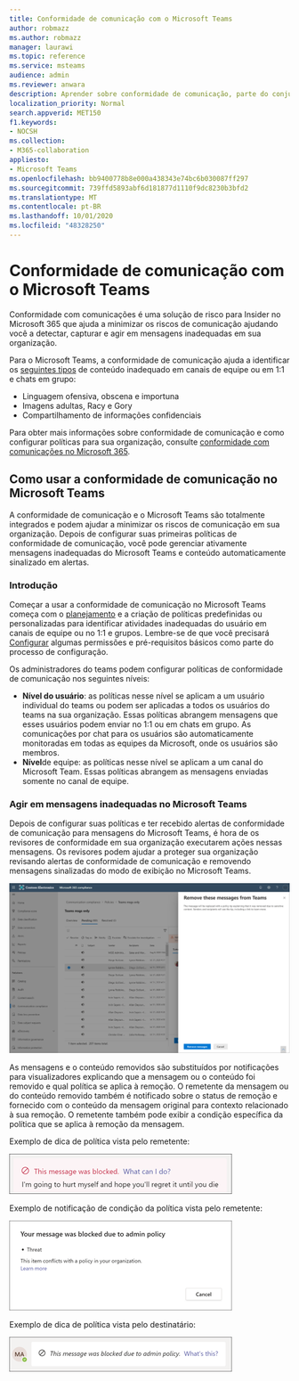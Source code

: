 ```yaml
---
title: Conformidade de comunicação com o Microsoft Teams
author: robmazz
ms.author: robmazz
manager: laurawi
ms.topic: reference
ms.service: msteams
audience: admin
ms.reviewer: anwara
description: Aprender sobre conformidade de comunicação, parte do conjunto de soluções de risco do Insider, da perspectiva do Microsoft Teams (isso faz parte da funcionalidade de conformidade de comunicação do M365).
localization_priority: Normal
search.appverid: MET150
f1.keywords:
- NOCSH
ms.collection:
- M365-collaboration
appliesto:
- Microsoft Teams
ms.openlocfilehash: bb9400778b8e000a438343e74bc6b030087ff297
ms.sourcegitcommit: 739ffd5893abf6d181877d1110f9dc8230b3bfd2
ms.translationtype: MT
ms.contentlocale: pt-BR
ms.lasthandoff: 10/01/2020
ms.locfileid: "48328250"
---
```

# <a name="communication-compliance-with-microsoft-teams"></a>Conformidade de comunicação com o Microsoft Teams

Conformidade com comunicações é uma solução de risco para Insider no Microsoft 365 que ajuda a minimizar os riscos de comunicação ajudando você a detectar, capturar e agir em mensagens inadequadas em sua organização.

Para o Microsoft Teams, a conformidade de comunicação ajuda a identificar os [seguintes tipos](https://docs.microsoft.com/microsoft-365/compliance/communication-compliance-feature-reference) de conteúdo inadequado em canais de equipe ou em 1:1 e chats em grupo:

- Linguagem ofensiva, obscena e importuna
- Imagens adultas, Racy e Gory
- Compartilhamento de informações confidenciais

Para obter mais informações sobre conformidade de comunicação e como configurar políticas para sua organização, consulte [conformidade com comunicações no Microsoft 365](https://docs.microsoft.com/microsoft-365/compliance/communication-compliance).

## <a name="how-to-use-communication-compliance-in-microsoft-teams"></a>Como usar a conformidade de comunicação no Microsoft Teams

A conformidade de comunicação e o Microsoft Teams são totalmente integrados e podem ajudar a minimizar os riscos de comunicação em sua organização. Depois de configurar suas primeiras políticas de conformidade de comunicação, você pode gerenciar ativamente mensagens inadequadas do Microsoft Teams e conteúdo automaticamente sinalizado em alertas.

### <a name="getting-started"></a>Introdução

Começar a usar a conformidade de comunicação no Microsoft Teams começa com o [planejamento](https://docs.microsoft.com/microsoft-365/compliance/communication-compliance-plan) e a criação de políticas predefinidas ou personalizadas para identificar atividades inadequadas do usuário em canais de equipe ou no 1:1 e grupos. Lembre-se de que você precisará [Configurar](https://docs.microsoft.com/microsoft-365/compliance/communication-compliance-configure) algumas permissões e pré-requisitos básicos como parte do processo de configuração.

Os administradores do teams podem configurar políticas de conformidade de comunicação nos seguintes níveis:

- **Nível do usuário**: as políticas nesse nível se aplicam a um usuário individual do teams ou podem ser aplicadas a todos os usuários do teams na sua organização. Essas políticas abrangem mensagens que esses usuários podem enviar no 1:1 ou em chats em grupo. As comunicações por chat para os usuários são automaticamente monitoradas em todas as equipes da Microsoft, onde os usuários são membros.
- **Nível**de equipe: as políticas nesse nível se aplicam a um canal do Microsoft Team. Essas políticas abrangem as mensagens enviadas somente no canal de equipe.

### <a name="act-on-inappropriate-messages-in-microsoft-teams"></a>Agir em mensagens inadequadas no Microsoft Teams

Depois de configurar suas políticas e ter recebido alertas de conformidade de comunicação para mensagens do Microsoft Teams, é hora de os revisores de conformidade em sua organização executarem ações nessas mensagens. Os revisores podem ajudar a proteger sua organização revisando alertas de conformidade de comunicação e removendo mensagens sinalizadas do modo de exibição no Microsoft Teams.

![Remover uma mensagem no Microsoft Teams](./media/communication-compliance-remove-teams-message.png)

As mensagens e o conteúdo removidos são substituídos por notificações para visualizadores explicando que a mensagem ou o conteúdo foi removido e qual política se aplica à remoção. O remetente da mensagem ou do conteúdo removido também é notificado sobre o status de remoção e fornecido com o conteúdo da mensagem original para contexto relacionado à sua remoção. O remetente também pode exibir a condição específica da política que se aplica à remoção da mensagem.

Exemplo de dica de política vista pelo remetente:

![Dica de política para remetente](./media/communication-compliance-warning-1.png)

Exemplo de notificação de condição da política vista pelo remetente:

![Informações de condição da política para o remetente](./media/communication-compliance-warning-2.png)

Exemplo de dica de política vista pelo destinatário:

![Dica de política para destinatário](./media/communication-compliance-warning-3.png)
